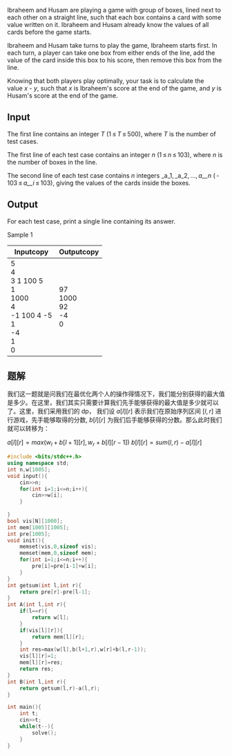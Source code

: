 Ibraheem and Husam are playing a game with group of boxes, lined next to each other on a straight line, such that each box contains a card with some value written on it. Ibraheem and Husam already know the values of all cards before the game starts.

Ibraheem and Husam take turns to play the game, Ibraheem starts first. In each turn, a player can take one box from either ends of the line, add the value of the card inside this box to his score, then remove this box from the line.

Knowing that both players play optimally, your task is to calculate the value _x_ - _y_, such that _x_ is Ibraheem's score at the end of the game, and _y_ is Husam's score at the end of the game.

## Input

The first line contains an integer _T_ (1 ≤ _T_ ≤ 500), where _T_ is the number of test cases.

The first line of each test case contains an integer _n_ (1 ≤ _n_ ≤ 103), where _n_ is the number of boxes in the line.

The second line of each test case contains _n_ integers _a_1, _a_2, ..., _a__n_ ( - 103 ≤ _a__i_ ≤ 103), giving the values of the cards inside the boxes.

## Output

For each test case, print a single line containing its answer.

Sample 1

|Inputcopy|Outputcopy|
|---|---|
|5<br>4<br>3 1 100 5<br>1<br>1000<br>4<br>-1 100 4 -5<br>1<br>-4<br>1<br>0|97<br>1000<br>92<br>-4<br>0|

## 题解
我们这一题就是问我们在最优化两个人的操作得情况下，我们能分别获得的最大值是多少。在这里，我们其实只需要计算我们先手能够获得的最大值是多少就可以了。这里，我们采用我们的 dp，
我们设 $a[l][r]$ 表示我们在原始序列区间 $[l,r]$ 进行游戏，先手能够取得的分数, $b[l][r]$ 为我们后手能够获得的分数。那么此时我们就可以转移为：

$a[l][r]=max(w_{l}+b[l+1][r],w_{r}+b[l][r-1])$
$b[l][r]=sum(l,r)-a[l][r]$

```cpp
#include <bits/stdc++.h>
using namespace std;
int n,w[1005];
void input(){
	cin>>n;
	for(int i=1;i<=n;i++){
		cin>>w[i];
	}
	
}
bool vis[N][1000];
int mem[1005][1005];
int pre[1005];
void init(){
	memset(vis,0,sizeof vis);
	memset(mem,0,sizeof mem);
	for(int i=1;i<=n;i++){
		pre[i]=pre[i-1]+w[i];
	}
}
int getsum(int l,int r){
	return pre[r]-pre[l-1];
}
int A(int l,int r){
	if(l==r){
		return w[l];
	}
	if(vis[l][r]){
		return mem[l][r];
	}
	int res=max(w[l],b(l+1,r),w[r]+b(l,r-1));
	vis[l][r]=1;
	mem[l][r]=res;
	return res;
}
int B(int l,int r){
	return getsum(l,r)-a(l,r);
}

int main(){
	int t;
	cin>>t;
	while(t--){
		solve();
	}
}
```